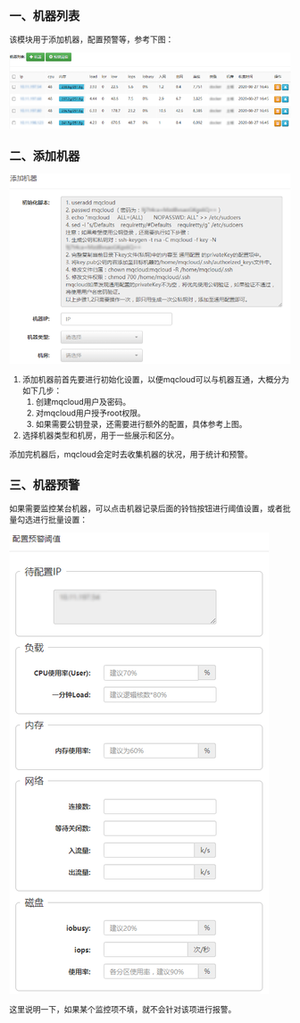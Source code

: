 ## 一、<span id="machineList">机器列表</span>

该模块用于添加机器，配置预警等，参考下图：

![](img/machine.png)

## 二、<span id="addMachine">添加机器</span>

![](img/addMachine.png)

1. 添加机器前首先要进行初始化设置，以便mqcloud可以与机器互通，大概分为如下几步：
   1. 创建mqcloud用户及密码。
   2. 对mqcloud用户授予root权限。
   3. 如果需要公钥登录，还需要进行额外的配置，具体参考上图。
2. 选择机器类型和机房，用于一些展示和区分。

添加完机器后，mqcloud会定时去收集机器的状况，用于统计和预警。

## 三、<span id="monitorMachine">机器预警</span>

如果需要监控某台机器，可以点击机器记录后面的铃铛按钮进行阈值设置，或者批量勾选进行批量设置：

![](img/warnConfig.png)

这里说明一下，如果某个监控项不填，就不会针对该项进行报警。

